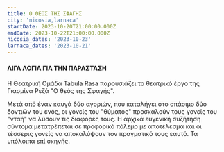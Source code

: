 ```yaml
---
title: Ο ΘΕΟΣ ΤΗΣ ΣΦΑΓΗΣ
city: 'nicosia,larnaca'
startDate: 2023-10-20T21:00:00.000Z
endDate: 2023-10-22T21:00:00.000Z
nicosia_dates: '2023-10-23'
larnaca_dates: '2023-10-21'
---
```


#### ΛΙΓΑ ΛΟΓΙΑ ΓΙΑ ΤΗΝ ΠΑΡΑΣΤΑΣΗ

Η Θεατρική Ομάδα Tabula Rasa παρουσιάζει το θεατρικό έργο της Γιασμίνα Ρεζά "Ο θεός της Σφαγής".

Μετά από έναν καυγά δύο αγοριών, που καταλήγει στο σπάσιμο δύο δοντιών του ενός, οι γονείς του "θύματος" προσκαλούν τους γονείς του "νταή" να λύσουν τις διαφορές τους. Η αρχικά ευγενική συζήτηση σύντομα μετατρέπεται σε προφορικό πόλεμο με αποτέλεσμα και οι τέσσερις γονείς να αποκαλύψουν τον πραγματικό τους εαυτό. Τα υπόλοιπα επί σκηνής.
